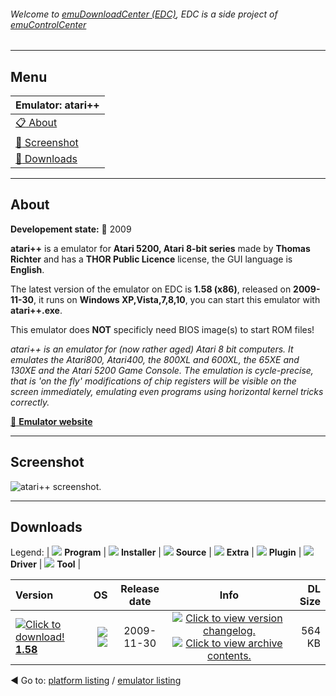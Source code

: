 ###### Welcome to [emuDownloadCenter (EDC)](https://github.com/PhoenixInteractiveNL/emuDownloadCenter/wiki/), EDC is a side project of [emuControlCenter](https://github.com/PhoenixInteractiveNL/emuControlCenter/wiki/)
***
## Menu
| **Emulator: atari++** |
|:---------|
| [:clipboard: About](#about) |
| [:sunrise: Screenshot](#screenshot) |
| [:floppy_disk: Downloads](#downloads) |
***
## About
**Developement state:** :red_circle: 2009

**atari++** is a emulator for **Atari 5200, Atari 8-bit series** made by **Thomas Richter** and has a **THOR Public Licence** license, the GUI language is **English**.

The latest version of the emulator on EDC is **1.58 (x86)**, released on **2009-11-30**, it runs on **Windows XP,Vista,7,8,10**, you can start this emulator with **atari++.exe**.

This emulator does **NOT** specificly need BIOS image(s) to start ROM files!

_atari++ is an emulator for (now rather aged) Atari 8 bit computers. It emulates the Atari800, Atari400, the 800XL and 600XL, the 65XE and 130XE and the Atari 5200 Game Console. The emulation is cycle-precise, that is 'on the fly' modifications of chip registers will be visible on the screen immediately, emulating even programs using horizontal kernel tricks correctly._

[:link: **Emulator website**](http://www.xl-project.com/)
***
## Screenshot
![](https://raw.githubusercontent.com/PhoenixInteractiveNL/emuDownloadCenter/master/hooks/atariplusplus/emulator_screen_01.jpg "atari++ screenshot.")
***
## Downloads
Legend: | 
![](https://raw.githubusercontent.com/wiki/PhoenixInteractiveNL/emuDownloadCenter/images_misc/icon_program_24.png) **Program** | 
![](https://raw.githubusercontent.com/wiki/PhoenixInteractiveNL/emuDownloadCenter/images_misc/icon_installer_24.png) **Installer** | 
![](https://raw.githubusercontent.com/wiki/PhoenixInteractiveNL/emuDownloadCenter/images_misc/icon_source_code_24.png) **Source** | 
![](https://raw.githubusercontent.com/wiki/PhoenixInteractiveNL/emuDownloadCenter/images_misc/icon_extra_24.png) **Extra** | 
![](https://raw.githubusercontent.com/wiki/PhoenixInteractiveNL/emuDownloadCenter/images_misc/icon_plugin_24.png) **Plugin** | 
![](https://raw.githubusercontent.com/wiki/PhoenixInteractiveNL/emuDownloadCenter/images_misc/icon_driver_24.png) **Driver** | 
![](https://raw.githubusercontent.com/wiki/PhoenixInteractiveNL/emuDownloadCenter/images_misc/icon_tool_24.png) **Tool** | 
 
| Version | OS | Release date | Info | DL Size |
|:--------|---:|:------------:|:----:|--------:|
| [![](https://raw.githubusercontent.com/wiki/PhoenixInteractiveNL/emuDownloadCenter/images_misc/icon_program_24.png "Click to download!")  **1.58**](https://github.com/PhoenixInteractiveNL/edc-repo0001/raw/master/atariplusplus/1.58.7z) | ![](https://raw.githubusercontent.com/wiki/PhoenixInteractiveNL/emuDownloadCenter/images_misc/logo_windows_24.png) ![](https://raw.githubusercontent.com/wiki/PhoenixInteractiveNL/emuDownloadCenter/images_misc/icon_32-bit_24.png) | 2009-11-30 | [![](https://raw.githubusercontent.com/wiki/PhoenixInteractiveNL/emuDownloadCenter/images_misc/icon_changelog_24.png "Click to view version changelog.")](https://github.com/PhoenixInteractiveNL/edc-repo0001/blob/master/atariplusplus/1.58_changelog.txt) [![](https://raw.githubusercontent.com/wiki/PhoenixInteractiveNL/emuDownloadCenter/images_misc/icon_contents_24.png "Click to view archive contents.")](https://github.com/PhoenixInteractiveNL/edc-repo0001/blob/master/atariplusplus/1.58_contents.txt) | 564 KB |

:arrow_backward: Go to: [platform listing](https://github.com/PhoenixInteractiveNL/emuDownloadCenter/wiki/EDC-Platform-List) / [emulator listing](https://github.com/PhoenixInteractiveNL/emuDownloadCenter/wiki/EDC-Emulator-List)
